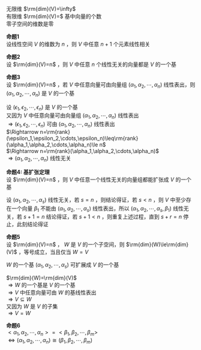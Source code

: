 无限维 $\rm{dim}(V)=\infty$  
有限维 $\rm{dim}(V)=$ 基中向量的个数  
零子空间的维数是零  
  
**命题1**  
设线性空间 $V$ 的维数为 $n$ ，则 $V$ 中任意 $n+1$ 个元素线性相关  
  
**命题2**  
设 $\rm{dim}(V)=n$ ，则 $V$ 中任意 $n$ 个线性无关的向量都是 $V$ 的一个基  
  
**命题3**  
设 $\rm{dim}(V)=n$ ，若 $V$ 中任意向量可由向量组 $(\alpha_1,\alpha_2,\cdots,\alpha_n)$ 线性表出，则 $(\alpha_1,\alpha_2,\cdots,\alpha_n)$ 是 $V$ 的一个基  
  
设 $(\epsilon_1,\epsilon_2,\cdots,\epsilon_n)$ 是 $V$ 的一个基  
又因为 $V$ 中任意向量可由向量组 $(\alpha_1,\alpha_2,\cdots,\alpha_n)$ 线性表出  
$\Rightarrow(\epsilon_1,\epsilon_2,\cdots,\epsilon_n)$ 可由 $(\alpha_1,\alpha_2,\cdots,\alpha_n)$ 线性表出  
$\Rightarrow n=\rm{rank}(\epsilon_1,\epsilon_2,\cdots,\epsilon_n)\leq\rm{rank}(\alpha_1,\alpha_2,\cdots,\alpha_n)\le n$  
$\Rightarrow n=\rm{rank}(\alpha_1,\alpha_2,\cdots,\alpha_n)$  
$\Rightarrow(\alpha_1,\alpha_2,\cdots,\alpha_n)$ 线性无关  
  
**命题4: 基扩张定理**  
设 $\rm{dim}(V)=n$ ，则 $V$ 中任意一个线性无关的向量组都能扩张成 $V$ 的一个基  
  
设 $(\alpha_1,\alpha_2,\cdots,\alpha_s)$ 线性无关，若 $s=n$ ，则结论得证，若 $s<n$ ，则 $V$ 中至少存在一个向量 $\beta_1$ 不能由 $(\alpha_1,\alpha_2,\cdots,\alpha_s)$ 线性表出，所以 $(\alpha_1,\alpha_2,\cdots,\alpha_s,\beta_1)$ 线性无关，若 $s+1=n$ 结论得证，若 $s+1<n$ ，则重复上述过程，直到 $s+r=n$ 停止，此刻结论得证  
  
**命题5**  
设 $\rm{dim}(V)=n$ ， $W$ 是 $V$ 的一个子空间，则 $\rm{dim}(W)\le\rm{dim}(V)$ ，等号成立，当且仅当 $W=V$  
  
$W$ 的一个基 $(\alpha_1,\alpha_2,\cdots,\alpha_s)$ 可扩展成 $V$ 的一个基  
  
$\rm{dim}(W)=\rm{dim}(V)$  
$\Rightarrow W$ 的一个基是 $V$ 的一个基  
$\Rightarrow V$ 中任意向量可由 $W$ 的基线性表出  
$\Rightarrow V\subseteq W$  
又因为 $W$ 是 $V$ 的子集  
$\Rightarrow V=W$  
  
**命题6**  
$<\alpha_1,\alpha_2,\cdots,\alpha_n>=<\beta_1,\beta_2,\cdots,\beta_m>$  
$\iff(\alpha_1,\alpha_2,\cdots,\alpha_n)\cong(\beta_1,\beta_2,\cdots,\beta_m)$  
